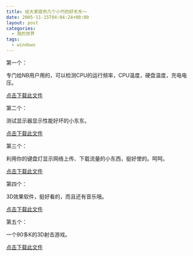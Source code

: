 ```yaml
---
title: 给大家提供几个小巧的好东东～
date: 2005-11-15T04:04:24+00:00
layout: post
categories:
  - 我的世界
tags:
  - windows
---
```


第一个：

专门给NB用户用的，可以检测CPU的运行频率，CPU温度，硬盘温度，充电电压。

[点击下载此文件](attachments/month_0511/a20051114115831.rar)

第二个：

测试显示器显示性能好坏的小东东。

[点击下载此文件](attachments/month_0511/n20051114115949.zip)

第三个：

利用你的键盘灯显示网络上传、下载流量的小东西，挺好使的。呵呵。

[点击下载此文件](attachments/month_0511/92005111412251.rar)

第四个：

3D效果软件，挺好看的，而且还有音乐哦。

[点击下载此文件](attachments/month_0511/42005111412339.rar)

第五个：

一个90多K的3D射击游戏。

[点击下载此文件](attachments/month_0511/92005111412417.rar)